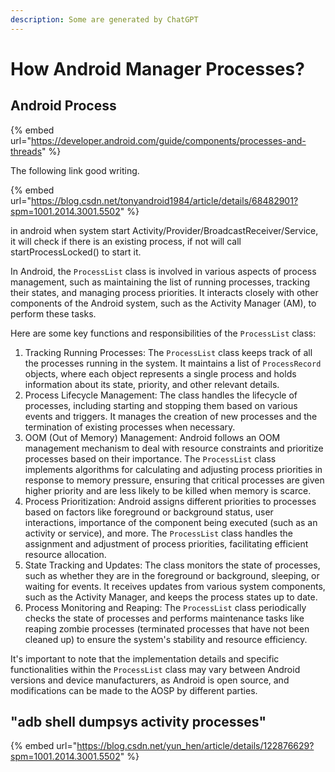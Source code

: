 ```yaml
---
description: Some are generated by ChatGPT
---
```


# How Android Manager Processes?

## Android Process

{% embed url="https://developer.android.com/guide/components/processes-and-threads" %}

The following link good writing.

{% embed url="https://blog.csdn.net/tonyandroid1984/article/details/68482901?spm=1001.2014.3001.5502" %}

in android when system start Activity/Provider/BroadcastReceiver/Service, it will check if there is an  existing process, if not will call startProcessLocked() to start it.



In Android, the `ProcessList` class is involved in various aspects of process management, such as maintaining the list of running processes, tracking their states, and managing process priorities. It interacts closely with other components of the Android system, such as the Activity Manager (AM), to perform these tasks.

Here are some key functions and responsibilities of the `ProcessList` class:

1. Tracking Running Processes: The `ProcessList` class keeps track of all the processes running in the system. It maintains a list of `ProcessRecord` objects, where each object represents a single process and holds information about its state, priority, and other relevant details.
2. Process Lifecycle Management: The class handles the lifecycle of processes, including starting and stopping them based on various events and triggers. It manages the creation of new processes and the termination of existing processes when necessary.
3. OOM (Out of Memory) Management: Android follows an OOM management mechanism to deal with resource constraints and prioritize processes based on their importance. The `ProcessList` class implements algorithms for calculating and adjusting process priorities in response to memory pressure, ensuring that critical processes are given higher priority and are less likely to be killed when memory is scarce.
4. Process Prioritization: Android assigns different priorities to processes based on factors like foreground or background status, user interactions, importance of the component being executed (such as an activity or service), and more. The `ProcessList` class handles the assignment and adjustment of process priorities, facilitating efficient resource allocation.
5. State Tracking and Updates: The class monitors the state of processes, such as whether they are in the foreground or background, sleeping, or waiting for events. It receives updates from various system components, such as the Activity Manager, and keeps the process states up to date.
6. Process Monitoring and Reaping: The `ProcessList` class periodically checks the state of processes and performs maintenance tasks like reaping zombie processes (terminated processes that have not been cleaned up) to ensure the system's stability and resource efficiency.

It's important to note that the implementation details and specific functionalities within the `ProcessList` class may vary between Android versions and device manufacturers, as Android is open source, and modifications can be made to the AOSP by different parties.



## "adb shell dumpsys activity processes"

{% embed url="https://blog.csdn.net/yun_hen/article/details/122876629?spm=1001.2014.3001.5502" %}

